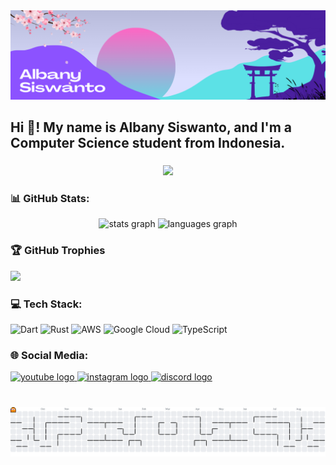 <div align="center">
  <img src="img/banner.png"  />
</div>

###

<h2 align="left">Hi 👋! My name is Albany Siswanto, and I'm a Computer Science student from Indonesia.</h2>

###

###

<div align="center">
  <img src="https://profile-counter.glitch.me/albanysiswanto/count.svg?"  />
</div>

###

### 📊 GitHub Stats:
<div align="center">
  <img src="https://github-readme-stats.vercel.app/api?username=albanysiswanto&hide_title=false&hide_rank=false&show_icons=true&include_all_commits=true&count_private=true&disable_animations=false&theme=dracula&locale=en&hide_border=false" height="150" alt="stats graph"  />
  <img src="https://github-readme-stats.vercel.app/api/top-langs?username=albanysiswanto&locale=en&hide_title=false&layout=compact&card_width=320&langs_count=5&theme=dracula&hide_border=false" height="150" alt="languages graph"  />
</div>

###

### 🏆 GitHub Trophies
![](https://github-profile-trophy.vercel.app/?username=albanysiswanto&theme=radical&no-frame=false&no-bg=true&margin-w=4)

###

### 💻 Tech Stack:
![Dart](https://img.shields.io/badge/dart-%230175C2.svg?style=for-the-badge&logo=dart&logoColor=white) ![Rust](https://img.shields.io/badge/rust-%23000000.svg?style=for-the-badge&logo=rust&logoColor=white) ![AWS](https://img.shields.io/badge/AWS-%23FF9900.svg?style=for-the-badge&logo=amazon-aws&logoColor=white) ![Google Cloud](https://img.shields.io/badge/GoogleCloud-%234285F4.svg?style=for-the-badge&logo=google-cloud&logoColor=white) ![TypeScript](https://img.shields.io/badge/typescript-%23007ACC.svg?style=for-the-badge&logo=typescript&logoColor=white)

###

### 🌐 Social Media:
<div align="left">
  <a href="https://www.youtube.com/@albanysiswanto" target="_blank">
    <img src="https://img.shields.io/static/v1?message=Youtube&logo=youtube&label=&color=FF0000&logoColor=white&labelColor=&style=for-the-badge" height="35" alt="youtube logo"  />
  </a>
  <a href="https://www.instagram.com/albanysiswanto" target="_blank">
    <img src="https://img.shields.io/static/v1?message=Instagram&logo=instagram&label=&color=E4405F&logoColor=white&labelColor=&style=for-the-badge" height="35" alt="instagram logo"  />
  </a>
  <a href="https://discord.com/users/1011560054773784586" target="_blank">
    <img src="https://img.shields.io/static/v1?message=Discord&logo=discord&label=&color=7289DA&logoColor=white&labelColor=&style=for-the-badge" height="35" alt="discord logo"  />
  </a>
</div>

###

<br clear="both">

<picture>
  <source media="(prefers-color-scheme: dark)" srcset="https://raw.githubusercontent.com/albanysiswanto/albanysiswanto/output/pacman-contribution-graph-dark.svg">
  <source media="(prefers-color-scheme: light)" srcset="https://raw.githubusercontent.com/albanysiswanto/albanysiswanto/output/pacman-contribution-graph.svg">
  <img alt="pacman contribution graph" src="https://raw.githubusercontent.com/albanysiswanto/albanysiswanto/output/pacman-contribution-graph.svg">
</picture>

###

